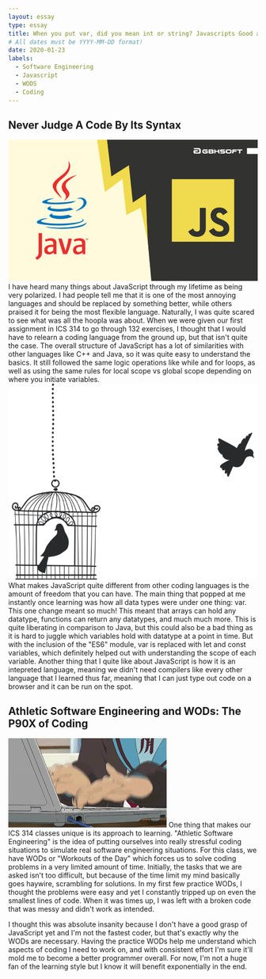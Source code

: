 ```yaml
---
layout: essay
type: essay
title: When you put var, did you mean int or string? Javascripts Good and Bad
# All dates must be YYYY-MM-DD format!
date: 2020-01-23
labels:
  - Software Engineering
  - Javascript
  - WODS
  - Coding
---
```




## Never Judge A Code By Its Syntax

<img class="ui image" src="../images/Java-Vs-JavaScript.jpg">
I have heard many things about JavaScript through my lifetime as being very polarized. I had people tell me that it is one of the most annoying languages and should be replaced by something better, while others praised it for being the most flexible language. Naturally, I was quite scared to see what was all the hoopla was about. When we were given our first assignment in ICS 314 to go through 132 exercises, I thought that I would have to relearn a coding language from the ground up, but that isn't quite the case. The overall structure of JavaScript has a lot of similarities with other languages like C++ and Java, so it was quite easy to understand the basics. It still followed the same logic operations like while and for loops, as well as using the same rules for local scope vs global scope depending on where you initiate variables.

<img class="ui left medium floated image" src="../images/open-bird-cage.png">
What makes JavaScript quite different from other coding languages is the amount of freedom that you can have. The main thing that popped at me instantly once learning was how all data types were under one thing: var. This one change meant so much! This meant that arrays can hold any datatype, functions can return any datatypes, and much much more. This is quite liberating in comparison to Java, but this could also be a bad thing as it is hard to juggle which variables hold with datatype at a point in time. But with the inclusion of the "ES6" module, var is replaced with let and const variables, which definitely helped out with understanding the scope of each variable.  Another thing that I quite like about JavaScript is how it is an intepreted language, meaning we didn't need compilers like every other language that I learned thus far, meaning that I can just type out code on a browser and it can be run on the spot. 

## Athletic Software Engineering and WODs: The P90X of Coding 

<img class="ui right floated image" src="../images/type-fast.gif">
One thing that makes our ICS 314 classes unique is its approach to learning. "Athletic Software Engineering" is the idea of putting ourselves into really stressful coding situations to simulate real software engineering situations. For this class, we have WODs or "Workouts of the Day" which forces us to solve coding problems in a very limited amount of time. Initially, the tasks that we are asked isn't too difficult, but because of the time limit my mind basically goes haywire, scrambling for solutions. In my first few practice WODs, I thought the problems were easy and yet I constantly tripped up on even the smallest lines of code. When it was times up, I was left with a broken code that was messy and didn't work as intended.

I thought this was absolute insanity because I don't have a good grasp of JavaScript yet and I'm not the fastest coder, but that's exactly why the WODs are necessary. Having the practice WODs help me understand which aspects of coding I need to work on, and with consistent effort I'm sure it'll mold me to become 
a better programmer overall. For now, I'm not a huge fan of the learning style but I know it will benefit exponentially in the end. 





